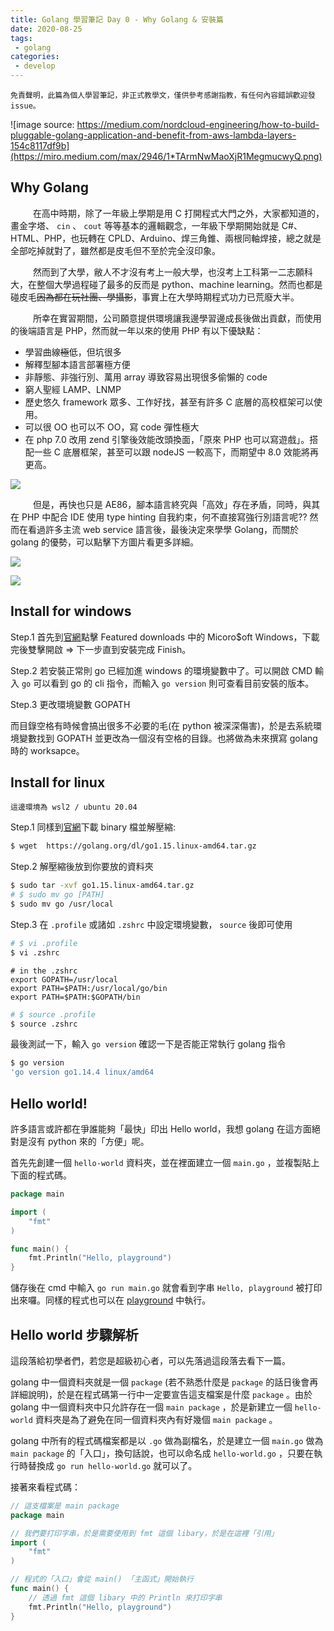 ```yaml
---
title: Golang 學習筆記 Day 0 - Why Golang & 安裝篇
date: 2020-08-25
tags:
 - golang
categories:
 - develop
---
```


``` 
免責聲明，此篇為個人學習筆記，非正式教學文，僅供參考感謝指教，有任何內容錯誤歡迎發 issue。
```

![image source: https://medium.com/nordcloud-engineering/how-to-build-pluggable-golang-application-and-benefit-from-aws-lambda-layers-154c8117df9b](https://miro.medium.com/max/2946/1*TArmNwMaoXjR1MegmucwyQ.png)

## Why Golang

&emsp; &emsp; 在高中時期，除了一年級上學期是用 C 打開程式大門之外，大家都知道的，畫金字塔、 `cin` 、 `cout` 等等基本的邏輯觀念，一年級下學期開始就是 C#、HTML、PHP，也玩轉在 CPLD、Arduino、焊三角錐、兩根同軸焊接，總之就是全部吃掉就對了，雖然都是皮毛但不至於完全沒印象。

&emsp; &emsp; 然而到了大學，敝人不才沒有考上一般大學，也沒考上工科第一二志願科大，在整個大學過程碰了最多的反而是 python、machine learning。然而也都是碰皮毛~~因為都在玩社團、學攝影~~，事實上在大學時期程式功力已荒廢大半。

&emsp; &emsp; 所幸在實習期間，公司願意提供環境讓我邊學習邊成長後做出貢獻，而使用的後端語言是 PHP，然而就一年以來的使用 PHP 有以下優缺點：

* 學習曲線~~極~~低，但坑很多
* 解釋型腳本語言部署極方便
* 非靜態、非強行別、萬用 array 導致容易出現很多偷懶的 code
* 窮人聖經 LAMP、LNMP
* 歷史悠久 framework 眾多、工作好找，甚至有許多 C 底層的高校框架可以使用。
* 可以很 OO 也可以不 OO，寫 code 彈性極大
* 在 php 7.0 改用 zend 引擎後效能改頭換面，「原來 PHP 也可以寫遊戲」。搭配一些 C 底層框架，甚至可以跟 nodeJS 一較高下，而期望中 8.0 效能將再更高。

![](https://i.imgur.com/CkKvVrE.jpg)

&emsp; &emsp; 但是，再快也只是 AE86，腳本語言終究與「高效」存在矛盾，同時，與其在 PHP 中配合 IDE 使用 type hinting 自我約束，何不直接寫強行別語言呢?? 然而在看過許多主流 web service 語言後，最後決定來學學 Golang，而關於 golang 的優勢，可以點擊下方圖片看更多詳細。

[![](https://cdn-media-1.freecodecamp.org/images/1*NDXd5I87VZG0Z74N7dog0g.png)](https://www.freecodecamp.org/news/here-are-some-amazing-advantages-of-go-that-you-dont-hear-much-about-1af99de3b23a/)

[![](/assets/dev/20200825/golang_download_page.png)](https://golang.org/dl/)

## Install for windows

Step.1 首先到[官網](https://golang.org/dl/)點擊 Featured downloads 中的 Micoro\$oft Windows，下載完後雙擊開啟 => 下一步直到安裝完成 Finish。

Step.2 若安裝正常則 go 已經加進 windows 的環境變數中了。可以開啟 CMD 輸入 `go` 可以看到 go 的 cli 指令，而輸入 `go version` 則可查看目前安裝的版本。

Step.3 更改環境變數 GOPATH

而目錄空格有時候會搞出很多不必要的毛(在 python 被深深傷害)，於是去系統環境變數找到 GOPATH 並更改為一個沒有空格的目錄。也將做為未來撰寫 golang 時的 worksapce。

## Install for linux

``` 
這邊環境為 wsl2 / ubuntu 20.04
```

Step.1 同樣到[官網](https://golang.org/dl/)下載 binary 檔並解壓縮:

``` bash
$ wget  https://golang.org/dl/go1.15.linux-amd64.tar.gz
```

Step.2 解壓縮後放到你要放的資料夾

``` bash
$ sudo tar -xvf go1.15.linux-amd64.tar.gz
# $ sudo mv go [PATH]
$ sudo mv go /usr/local
```

Step.3 在 `.profile` 或諸如 `.zshrc` 中設定環境變數， `source` 後即可使用

``` bash
# $ vi .profile
$ vi .zshrc
```

``` vim
# in the .zshrc
export GOPATH=/usr/local
export PATH=$PATH:/usr/local/go/bin
export PATH=$PATH:$GOPATH/bin
```

``` bash
# $ source .profile
$ source .zshrc
```

最後測試一下，輸入 `go version` 確認一下是否能正常執行 golang 指令

``` bash
$ go version
'go version go1.14.4 linux/amd64
```

## Hello world!

許多語言或許都在爭誰能夠「最快」印出 Hello world，我想 golang 在這方面絕對是沒有 python 來的「方便」呢。

首先先創建一個 `hello-world` 資料夾，並在裡面建立一個 `main.go` ，並複製貼上下面的程式碼。

``` go
package main

import (
	"fmt"
)

func main() {
	fmt.Println("Hello, playground")
}
```

儲存後在 cmd 中輸入 `go run main.go` 就會看到字串 `Hello, playground` 被打印出來囉。同樣的程式也可以在 [playground](https://play.golang.org/) 中執行。

## Hello world 步驟解析

這段落給初學者們，若您是超級初心者，可以先落過這段落去看下一篇。

golang 中一個資料夾就是一個 `package` (若不熟悉什麼是 `package` 的話日後會再詳細說明)，於是在程式碼第一行中一定要宣告這支檔案是什麼 `package` 。由於 golang 中一個資料夾中只允許存在一個 `main package` ，於是新建立一個 `hello-world` 資料夾是為了避免在同一個資料夾內有好幾個 `main package` 。

golang 中所有的程式碼檔案都是以 `.go` 做為副檔名，於是建立一個 `main.go` 做為 `main package` 的「入口」，換句話說，也可以命名成 `hello-world.go` ，只要在執行時替換成 `go run hello-world.go` 就可以了。

接著來看程式碼：

``` go
// 這支檔案是 main package
package main

// 我們要打印字串，於是需要使用到 fmt 這個 libary，於是在這裡「引用」
import (
	"fmt"
)

// 程式的「入口」會從 main() 「主函式」開始執行
func main() {
    // 透過 fmt 這個 libary 中的 Println 來打印字串
	fmt.Println("Hello, playground")
}
```

